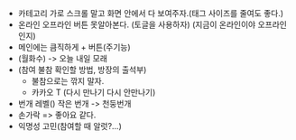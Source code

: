 - 카테고리 가로 스크롤 말고 화면 안에서 다 보여주자.(태그 사이즈를 줄여도 좋다.)
- 온라인 오프라인 버튼 못알아본다. (토글을 사용하자) (지금이 온라인이야 오프라인인지)
- 메인에는 큼직하게 + 버튼(주기능)
- (월화수) -> 오늘 내일 모래
- (참여 불참 확인할 방법, 방장의 출석부)
  - 불참으로는 깎지 말자.
  - 카카오 T (다시 만나기 다시 안만나기)
- 번개 레벨() 작은 번개 -> 천둥번개
- 손가락 => 좋아요 같다.
- 익명성 고민(참여할 때 알럿?...)
